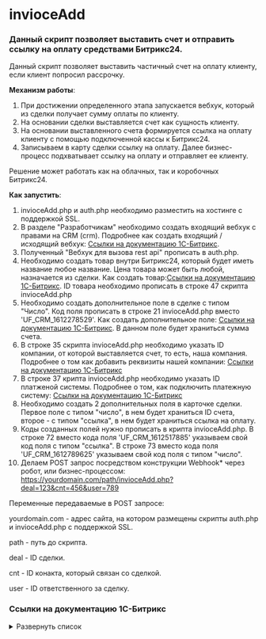 # invioceAdd

### Данный скрипт позволяет выставить счет и отправить ссылку на оплату средствами Битрикс24.

Данный скрипт позволяет выставить частичный счет на оплату клиенту, если клиент попросил рассрочку.

**Механизм работы**:

1. При достижении определенного этапа запускается вебхук, который из сделки получает сумму оплаты по клиенту.
2. На основании сделки выставляется счет как сущность клиенту. 
3. На основании выставленного счета формируется ссылка на оплату клиенту с помощью подключенной кассы к Битрикс24.
4. Записываем в карту сделки ссылку на оплату. Далее бизнес-процесс подхватывает ссылку на оплату и отправляет ее клиенту.

Решение может работать как на облачных, так и коробочных Битрикс24. 

**Как запустить**:
1. invioceAdd.php и auth.php необходимо разместить на хостинге с поддержкой SSL.
2. В разделе "Разработчикам" необходимо создать входящий вебхук с правами на CRM (crm). Подробнее как создать входящий / исходящий вебхук: [Ссылки на документацию 1С-Битрикс](https://github.com/thnik911/invioceAdd/blob/main/README.md#%D1%81%D1%81%D1%8B%D0%BB%D0%BA%D0%B8-%D0%BD%D0%B0-%D0%B4%D0%BE%D0%BA%D1%83%D0%BC%D0%B5%D0%BD%D1%82%D0%B0%D1%86%D0%B8%D1%8E-1%D1%81-%D0%B1%D0%B8%D1%82%D1%80%D0%B8%D0%BA%D1%81).
3. Полученный "Вебхук для вызова rest api" прописать в auth.php.
4. Необходимо создать товар внутри Битрикс24, который будет иметь название любое название. Цена товара может быть любой, назначается из сделки. Как создать товар:[Ссылки на документацию 1С-Битрикс](https://github.com/thnik911/invioceAdd/blob/main/README.md#%D1%81%D1%81%D1%8B%D0%BB%D0%BA%D0%B8-%D0%BD%D0%B0-%D0%B4%D0%BE%D0%BA%D1%83%D0%BC%D0%B5%D0%BD%D1%82%D0%B0%D1%86%D0%B8%D1%8E-1%D1%81-%D0%B1%D0%B8%D1%82%D1%80%D0%B8%D0%BA%D1%81). ID товара необходимо прописать в строке 47 скрипта invioceAdd.php
5. Необходимо создать дополнительное поле в сделке с типом "Число". Код поля прописать в строке 21 invioceAdd.php вместо 'UF_CRM_1612278529'. Как создать дополнительное поле: [Ссылки на документацию 1С-Битрикс](https://github.com/thnik911/invioceAdd/blob/main/README.md#%D1%81%D1%81%D1%8B%D0%BB%D0%BA%D0%B8-%D0%BD%D0%B0-%D0%B4%D0%BE%D0%BA%D1%83%D0%BC%D0%B5%D0%BD%D1%82%D0%B0%D1%86%D0%B8%D1%8E-1%D1%81-%D0%B1%D0%B8%D1%82%D1%80%D0%B8%D0%BA%D1%81). В данном поле будет храниться сумма счета.
6. В строке 35 скрипта invioceAdd.php необходимо указать ID компании, от которой выставляется счет, то есть, наша компания. Подробнее о том как добавить реквизиты нашей компании: [Ссылки на документацию 1С-Битрикс](https://github.com/thnik911/invioceAdd/blob/main/README.md#%D1%81%D1%81%D1%8B%D0%BB%D0%BA%D0%B8-%D0%BD%D0%B0-%D0%B4%D0%BE%D0%BA%D1%83%D0%BC%D0%B5%D0%BD%D1%82%D0%B0%D1%86%D0%B8%D1%8E-1%D1%81-%D0%B1%D0%B8%D1%82%D1%80%D0%B8%D0%BA%D1%81) 
7. В строке 37 крипта invioceAdd.php необходимо указать ID платженой системы. Подробнее о том, как подключить платежную систему: [Ссылки на документацию 1С-Битрикс](https://github.com/thnik911/invioceAdd/blob/main/README.md#%D1%81%D1%81%D1%8B%D0%BB%D0%BA%D0%B8-%D0%BD%D0%B0-%D0%B4%D0%BE%D0%BA%D1%83%D0%BC%D0%B5%D0%BD%D1%82%D0%B0%D1%86%D0%B8%D1%8E-1%D1%81-%D0%B1%D0%B8%D1%82%D1%80%D0%B8%D0%BA%D1%81) 
8. Необходимо создать 2 дополнительных поля в карточке сделки. Первое поле с типом "число", в нем будет храниться ID счета, второе - с типом "ссылка", в нем будет храниться ссылка на оплату.
9. Коды созданных полей нужно прописать в крипта invioceAdd.php. В строке 72 вместо кода поля 'UF_CRM_1612517885' указываем свой код поля с типом "ссылка". В строке 73 вместо кода поля 'UF_CRM_1612789625' указываем свой код поля с типом "число".
10. Делаем POST запрос посредством конструкции Webhook* через робот, или бизнес-процессом: https://yourdomain.com/path/invioceAdd.php?deal=123&cnt=456&user=789

Переменные передаваемые в POST запросе:

yourdomain.com - адрес сайта, на котором размещены скрипты auth.php и invioceAdd.php с поддержкой SSL.

path - путь до скрипта.

deal - ID сделки.

cnt - ID конакта, который связан со сделкой.

user - ID ответственного за сделку.

### Ссылки на документацию 1С-Битрикс 

<details><summary>Развернуть список</summary>

1. Действие Webhook внутри Бизнес-процесса / робота https://dev.1c-bitrix.ru/learning/course/index.php?COURSE_ID=57&LESSON_ID=8551
2. Как создать Webhook https://dev.1c-bitrix.ru/learning/course/index.php?COURSE_ID=99&LESSON_ID=8581&LESSON_PATH=8771.8583.8581
3. Создать товар внутри Битрикс24 https://helpdesk.bitrix24.ru/open/11657084/
4. Создать дополнительное поле в Битрикс24 https://helpdesk.bitrix24.ru/open/5488795/
5. Как добавить реквизиты своей компании https://helpdesk.bitrix24.ru/open/2025947/
6. Подключение платежной системы https://helpdesk.bitrix24.ru/open/5429733/

</details>
